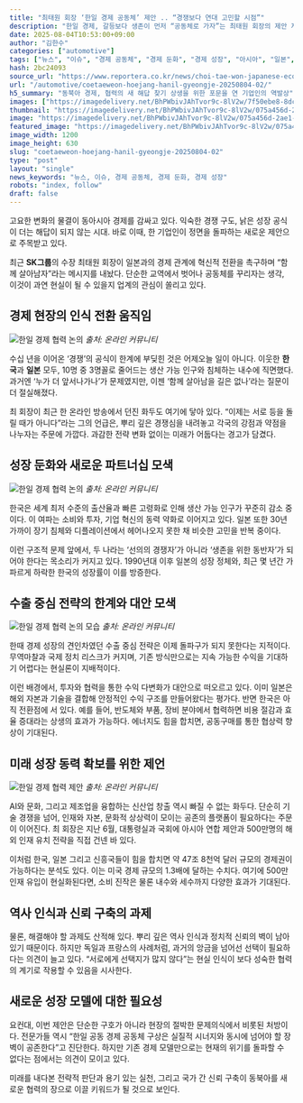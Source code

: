 ```yaml
---
title: "최태원 회장 ‘한일 경제 공동체’ 제안 .. “경쟁보다 연대 고민할 시점”"
description: "한일 경제, 갈등보다 생존이 먼저 “공동체로 가자”는 최태원 회장의 제안 저성장 시대, 전략적 결단 요구돼 ..."
date: 2025-08-04T10:53:00+09:00
author: "김한수"
categories: ["automotive"]
tags: ["뉴스", "이슈", "경제 공동체", "경제 둔화", "경제 성장", "아시아", "일본", "최태원", "한국", "생존연대전략", "초고령사회솔루션"]
hash: 2bc24093
source_url: "https://www.reportera.co.kr/news/choi-tae-won-japanese-economic-community/"
url: "/automotive/coetaeweon-hoejang-hanil-gyeongje-20250804-02/"
h5_summary: "동북아 경제, 협력의 새 해답 찾기 상생을 위한 포문을 연 기업인의 역발상"
images: ["https://imagedelivery.net/BhPWbivJAhTvor9c-8lV2w/7f50ebe8-8dc2-48e7-7139-e627a3395b00/public", "https://imagedelivery.net/BhPWbivJAhTvor9c-8lV2w/81135846-c8ff-44c7-f3f4-c7b38fb8d400/public", "https://imagedelivery.net/BhPWbivJAhTvor9c-8lV2w/55b30637-7a7c-4856-f33e-4286591a4e00/public", "https://imagedelivery.net/BhPWbivJAhTvor9c-8lV2w/896eb106-af45-4cdb-e9e0-984b8cb7ce00/public", "https://imagedelivery.net/BhPWbivJAhTvor9c-8lV2w/075a456d-2ae1-4bd2-e0bc-ad95de4b4200/public"]
thumbnail: "https://imagedelivery.net/BhPWbivJAhTvor9c-8lV2w/075a456d-2ae1-4bd2-e0bc-ad95de4b4200/public"
image: "https://imagedelivery.net/BhPWbivJAhTvor9c-8lV2w/075a456d-2ae1-4bd2-e0bc-ad95de4b4200/public"
featured_image: "https://imagedelivery.net/BhPWbivJAhTvor9c-8lV2w/075a456d-2ae1-4bd2-e0bc-ad95de4b4200/public"
image_width: 1200
image_height: 630
slug: "coetaeweon-hoejang-hanil-gyeongje-20250804-02"
type: "post"
layout: "single"
news_keywords: "뉴스, 이슈, 경제 공동체, 경제 둔화, 경제 성장"
robots: "index, follow"
draft: false
---
```


고요한 변화의 물결이 동아시아 경제를 감싸고 있다. 익숙한 경쟁 구도, 낡은 성장 공식이 더는 해답이 되지 않는 시대. 바로 이때, 한 기업인이 정면을 돌파하는 새로운 제안으로 주목받고 있다.

최근 **SK그룹**의 수장 최태원 회장이 일본과의 경제 관계에 혁신적 전환을 촉구하며 “함께 살아남자”라는 메시지를 내놨다. 단순한 교역에서 벗어나 공동체를 꾸리자는 생각, 이것이 과연 현실이 될 수 있을지 업계의 관심이 쏠리고 있다.

## 경제 현장의 인식 전환 움직임

![한일 경제 협력 논의](https://imagedelivery.net/BhPWbivJAhTvor9c-8lV2w/55b30637-7a7c-4856-f33e-4286591a4e00/public)
*출처: 온라인 커뮤니티*


수십 년을 이어온 ‘경쟁’의 공식이 한계에 부딪힌 것은 어제오늘 일이 아니다. 이웃한 **한국**과 **일본** 모두, 10명 중 3명꼴로 줄어드는 생산 가능 인구와 침체하는 내수에 직면했다. 과거엔 ‘누가 더 앞서나가나’가 문제였지만, 이젠 ‘함께 살아남을 길은 없나’라는 질문이 더 절실해졌다.

최 회장이 최근 한 온라인 방송에서 던진 화두도 여기에 닿아 있다. “이제는 서로 등을 돌릴 때가 아니다”라는 그의 언급은, 뿌리 깊은 경쟁심을 내려놓고 각국의 강점과 약점을 나누자는 주문에 가깝다. 과감한 전략 변화 없이는 미래가 어둡다는 경고가 담겼다.

## 성장 둔화와 새로운 파트너십 모색

![한일 경제 협력 논의](https://imagedelivery.net/BhPWbivJAhTvor9c-8lV2w/81135846-c8ff-44c7-f3f4-c7b38fb8d400/public)
*출처: 온라인 커뮤니티*


한국은 세계 최저 수준의 출산율과 빠른 고령화로 인해 생산 가능 인구가 꾸준히 감소 중이다. 이 여파는 소비와 투자, 기업 혁신의 동력 약화로 이어지고 있다. 일본 또한 30년 가까이 장기 침체와 디플레이션에서 헤어나오지 못한 채 비슷한 고민을 반복 중이다.

이런 구조적 문제 앞에서, 두 나라는 ‘선의의 경쟁자’가 아니라 ‘생존을 위한 동반자’가 되어야 한다는 목소리가 커지고 있다. 1990년대 이후 일본의 성장 정체와, 최근 몇 년간 가파르게 하락한 한국의 성장률이 이를 방증한다.

## 수출 중심 전략의 한계와 대안 모색

![한일 경제 협력 논의 모습](https://imagedelivery.net/BhPWbivJAhTvor9c-8lV2w/7f50ebe8-8dc2-48e7-7139-e627a3395b00/public)
*출처: 온라인 커뮤니티*


한때 경제 성장의 견인차였던 수출 중심 전략은 이제 돌파구가 되지 못한다는 지적이다. 무역마찰과 국제 정치 리스크가 커지며, 기존 방식만으로는 지속 가능한 수익을 기대하기 어렵다는 현실론이 지배적이다.

이런 배경에서, 투자와 협력을 통한 수익 다변화가 대안으로 떠오르고 있다. 이미 일본은 해외 자본과 기술을 결합해 안정적인 수익 구조를 만들어왔다는 평가다. 반면 한국은 아직 전환점에 서 있다. 예를 들어, 반도체와 부품, 장비 분야에서 협력하면 비용 절감과 효율 증대라는 상생의 효과가 가능하다. 에너지도 힘을 합치면, 공동구매를 통한 협상력 향상이 기대된다.

## 미래 성장 동력 확보를 위한 제언

![한일 경제 협력 제안](https://imagedelivery.net/BhPWbivJAhTvor9c-8lV2w/896eb106-af45-4cdb-e9e0-984b8cb7ce00/public)
*출처: 온라인 커뮤니티*


AI와 문화, 그리고 제조업을 융합하는 신산업 창출 역시 빠질 수 없는 화두다. 단순히 기술 경쟁을 넘어, 인재와 자본, 문화적 상상력이 모이는 공존의 플랫폼이 필요하다는 주문이 이어진다. 최 회장은 지난 6월, 대통령실과 국회에 아시아 연합 제안과 500만명의 해외 인재 유치 전략을 직접 건넨 바 있다.

이처럼 한국, 일본 그리고 신흥국들이 힘을 합치면 약 47조 8천억 달러 규모의 경제권이 가능하다는 분석도 있다. 이는 미국 경제 규모의 1.3배에 달하는 수치다. 여기에 500만 인재 유입이 현실화된다면, 소비 진작은 물론 내수와 세수까지 다양한 효과가 기대된다.

## 역사 인식과 신뢰 구축의 과제

물론, 해결해야 할 과제도 산적해 있다. 뿌리 깊은 역사 인식과 정치적 신뢰의 벽이 남아 있기 때문이다. 하지만 독일과 프랑스의 사례처럼, 과거의 앙금을 넘어선 선택이 필요하다는 의견이 늘고 있다. “서로에게 선택지가 많지 않다”는 현실 인식이 보다 성숙한 협력의 계기로 작용할 수 있음을 시사한다.

## 새로운 성장 모델에 대한 필요성

요컨대, 이번 제안은 단순한 구호가 아니라 현장의 절박한 문제의식에서 비롯된 처방이다. 전문가들 역시 “한일 공동 경제 공동체 구상은 실질적 시너지와 동시에 넘어야 할 장벽이 공존한다”고 진단한다. 하지만 기존 경제 모델만으로는 현재의 위기를 돌파할 수 없다는 점에서는 의견이 모이고 있다.

미래를 내다본 전략적 판단과 용기 있는 실천, 그리고 국가 간 신뢰 구축이 동북아를 새로운 협력의 장으로 이끌 키워드가 될 것으로 보인다.
